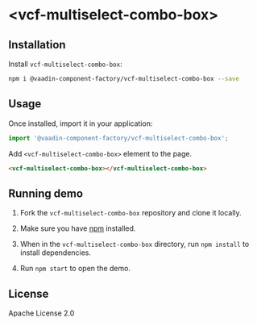 # &lt;vcf-multiselect-combo-box&gt;





<!--
[![Gitter](https://badges.gitter.im/Join%20Chat.svg)](https://gitter.im/vaadin/web-components?utm_source=badge&utm_medium=badge&utm_campaign=pr-badge)
[![npm version](https://badgen.net/npm/v/@vaadin-component-factory/vcf-multiselect-combo-box)](https://www.npmjs.com/package/@vaadin-component-factory/vcf-multiselect-combo-box)
[![Published on Vaadin Directory](https://img.shields.io/badge/Vaadin%20Directory-published-00b4f0.svg)](https://vaadin.com/directory/component/vaadin-component-factoryvcf-multiselect-combo-box)

[Live demo ↗](https://vcf-multiselect-combo-box.netlify.com)
|
[API documentation ↗](https://vcf-multiselect-combo-box.netlify.com/api/#/elements/Vaadin.VcfMultiselectComboBox)
-->

## Installation

Install `vcf-multiselect-combo-box`:

```sh
npm i @vaadin-component-factory/vcf-multiselect-combo-box --save
```

## Usage

Once installed, import it in your application:

```js
import '@vaadin-component-factory/vcf-multiselect-combo-box';
```

Add `<vcf-multiselect-combo-box>` element to the page.

```html
<vcf-multiselect-combo-box></vcf-multiselect-combo-box>
```

## Running demo

1. Fork the `vcf-multiselect-combo-box` repository and clone it locally.

1. Make sure you have [npm](https://www.npmjs.com/) installed.

1. When in the `vcf-multiselect-combo-box` directory, run `npm install` to install dependencies.

1. Run `npm start` to open the demo.

<!--
## Server-side API

This is the client-side (Polymer 3) web component. If you are looking for the server-side (Java) API for the Vaadin Platform, it can be found here: [VcfMultiselectComboBox](https://vaadin.com/directory/component/VcfMultiselectComboBox) -->

## License

Apache License 2.0
